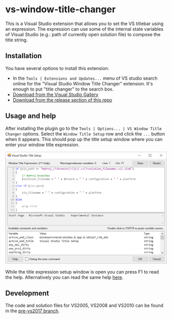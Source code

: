 # vs-window-title-changer

This is a Visual Studio extension that allows you to set the VS titlebar using an expression.
The expression can use some of the internal state variables of Visual Studio
(e.g.: path of currently open solution file) to compose the title string.

## Installation

You have several options to install this extension:
- In the `Tools | Extensions and Updates...` menu of VS studio search online
  for the "Visual Studio Window Title Changer" extension.
  It's enough to put "title changer" to the search box.
- [Download from the Visual Studio Gallery](https://visualstudiogallery.msdn.microsoft.com/2e8ebfe4-023f-4c4d-9b7a-d05bbc5cb239) 
- [Download from the release section of this repo](https://github.com/pasztorpisti/vs-window-title-changer/releases)

## Usage and help

After installing the plugin go to the `Tools | Options... | VS Window Title Changer` options.
Select the `Window Title Setup` row and click the `...` button when it appears.
This should pop up the title setup window where you can enter your window title expression.

![Title Setup Window](TitleSetupWindow.png)

While the title expression setup window is open you can press F1 to read the help.
Alternatively you can read the same help [here](http://htmlpreview.github.io/?https://github.com/pasztorpisti/vs-window-title-changer/blob/master/Forms/TitleSetupEditorHelp.html).

## Development

The code and solution files for VS2005, VS2008 and VS2010 can be found in the
[pre-vs2017 branch](https://github.com/pasztorpisti/vs-window-title-changer/tree/pre-vs2017).
